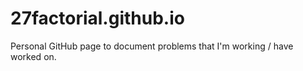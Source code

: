 # 27factorial.github.io
Personal GitHub page to document problems that I'm working / have worked on.
